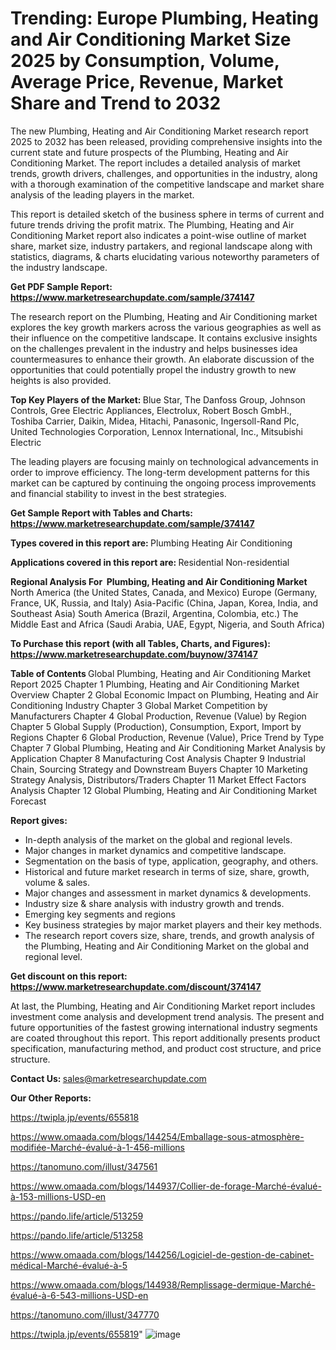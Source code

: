 # Trending: Europe Plumbing, Heating and Air Conditioning Market Size 2025 by Consumption, Volume, Average Price, Revenue, Market Share and Trend to 2032

The new Plumbing, Heating and Air Conditioning Market research report 2025 to 2032 has been released, providing comprehensive insights into the current state and future prospects of the Plumbing, Heating and Air Conditioning Market. The report includes a detailed analysis of market trends, growth drivers, challenges, and opportunities in the industry, along with a thorough examination of the competitive landscape and market share analysis of the leading players in the market.

This report is detailed sketch of the business sphere in terms of current and future trends driving the profit matrix. The Plumbing, Heating and Air Conditioning Market report also indicates a point-wise outline of market share, market size, industry partakers, and regional landscape along with statistics, diagrams, &amp; charts elucidating various noteworthy parameters of the industry landscape.

<strong><b>Get PDF Sample Report: <a href=https://www.marketresearchupdate.com/sample/374147>https://www.marketresearchupdate.com/sample/374147</a></b></strong>

The research report on the Plumbing, Heating and Air Conditioning market explores the key growth markers across the various geographies as well as their influence on the competitive landscape. It contains exclusive insights on the challenges prevalent in the industry and helps businesses idea countermeasures to enhance their growth. An elaborate discussion of the opportunities that could potentially propel the industry growth to new heights is also provided.

<strong><b>Top Key Players of the Market:
</b></strong>Blue Star, The Danfoss Group, Johnson Controls, Gree Electric Appliances, Electrolux, Robert Bosch GmbH., Toshiba Carrier, Daikin, Midea, Hitachi, Panasonic, Ingersoll-Rand Plc, United Technologies Corporation, Lennox International, Inc., Mitsubishi Electric<strong><b>
</b></strong>

The leading players are focusing mainly on technological advancements in order to improve efficiency. The long-term development patterns for this market can be captured by continuing the ongoing process improvements and financial stability to invest in the best strategies.

<strong><b>Get Sample Report with Tables and Charts: <a href=https://www.marketresearchupdate.com/sample/374147>https://www.marketresearchupdate.com/sample/374147</a></b></strong>

<strong><b>Types covered in this report are:
</b></strong>Plumbing
Heating
Air Conditioning<strong><b>
</b></strong>

<strong><b>Applications covered in this report are:
</b></strong>Residential
Non-residential<strong><b>
</b></strong>

<strong><b>Regional Analysis For  Plumbing, Heating and Air Conditioning Market</b></strong><strong><b>
</b></strong>North America (the United States, Canada, and Mexico)
Europe (Germany, France, UK, Russia, and Italy)
Asia-Pacific (China, Japan, Korea, India, and Southeast Asia)
South America (Brazil, Argentina, Colombia, etc.)
The Middle East and Africa (Saudi Arabia, UAE, Egypt, Nigeria, and South Africa)

<strong><b>To Purchase this report (with all Tables, Charts, and Figures): <a href=https://www.marketresearchupdate.com/buynow/374147>https://www.marketresearchupdate.com/buynow/374147</a></b></strong>

<strong><b>Table of Contents</b></strong><strong><b>
</b></strong>Global Plumbing, Heating and Air Conditioning Market Report 2025
Chapter 1 Plumbing, Heating and Air Conditioning Market Overview
Chapter 2 Global Economic Impact on Plumbing, Heating and Air Conditioning Industry
Chapter 3 Global Market Competition by Manufacturers
Chapter 4 Global Production, Revenue (Value) by Region
Chapter 5 Global Supply (Production), Consumption, Export, Import by Regions
Chapter 6 Global Production, Revenue (Value), Price Trend by Type
Chapter 7 Global Plumbing, Heating and Air Conditioning Market Analysis by Application
Chapter 8 Manufacturing Cost Analysis
Chapter 9 Industrial Chain, Sourcing Strategy and Downstream Buyers
Chapter 10 Marketing Strategy Analysis, Distributors/Traders
Chapter 11 Market Effect Factors Analysis
Chapter 12 Global Plumbing, Heating and Air Conditioning Market Forecast

<strong><b>Report gives:</b></strong>

- In-depth analysis of the market on the global and regional levels.
- Major changes in market dynamics and competitive landscape.
- Segmentation on the basis of type, application, geography, and others.
- Historical and future market research in terms of size, share, growth, volume &amp; sales.
- Major changes and assessment in market dynamics &amp; developments.
- Industry size &amp; share analysis with industry growth and trends.
- Emerging key segments and regions
- Key business strategies by major market players and their key methods.
- The research report covers size, share, trends, and growth analysis of the Plumbing, Heating and Air Conditioning Market on the global and regional level.

<strong><b>Get discount on this report: <a href=https://www.marketresearchupdate.com/discount/374147>https://www.marketresearchupdate.com/discount/374147</a></b></strong>

At last, the Plumbing, Heating and Air Conditioning Market report includes investment come analysis and development trend analysis. The present and future opportunities of the fastest growing international industry segments are coated throughout this report. This report additionally presents product specification, manufacturing method, and product cost structure, and price structure.

<strong><b>Contact Us:
</b></strong>sales@marketresearchupdate.com

<strong>Our Other Reports:</strong>

<a href=https://twipla.jp/events/655818>https://twipla.jp/events/655818</a>

<a href=https://www.omaada.com/blogs/144254/Emballage-sous-atmosphère-modifiée-Marché-évalué-à-1-456-millions>https://www.omaada.com/blogs/144254/Emballage-sous-atmosphère-modifiée-Marché-évalué-à-1-456-millions</a>

<a href=https://tanomuno.com/illust/347561>https://tanomuno.com/illust/347561</a>

<a href=https://www.omaada.com/blogs/144937/Collier-de-forage-Marché-évalué-à-153-millions-USD-en>https://www.omaada.com/blogs/144937/Collier-de-forage-Marché-évalué-à-153-millions-USD-en</a>

<a href=https://pando.life/article/513259>https://pando.life/article/513259</a>

<a href=https://pando.life/article/513258>https://pando.life/article/513258</a>

<a href=https://www.omaada.com/blogs/144256/Logiciel-de-gestion-de-cabinet-médical-Marché-évalué-à-5>https://www.omaada.com/blogs/144256/Logiciel-de-gestion-de-cabinet-médical-Marché-évalué-à-5</a>

<a href=https://www.omaada.com/blogs/144938/Remplissage-dermique-Marché-évalué-à-6-543-millions-USD-en>https://www.omaada.com/blogs/144938/Remplissage-dermique-Marché-évalué-à-6-543-millions-USD-en</a>

<a href=https://tanomuno.com/illust/347770>https://tanomuno.com/illust/347770</a>

<a href=https://twipla.jp/events/655819>https://twipla.jp/events/655819</a>"
![image](https://github.com/user-attachments/assets/238f611c-18af-4f8c-906a-6ea9607bbebf)
